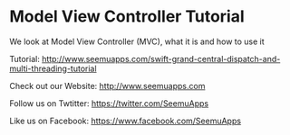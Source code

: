 Model View Controller Tutorial
==============================

We look at Model View Controller (MVC), what it is and how to use it

Tutorial:
http://www.seemuapps.com/swift-grand-central-dispatch-and-multi-threading-tutorial

Check out our Website: http://www.seemuapps.com

Follow us on Twtitter: https://twitter.com/SeemuApps

Like us on Facebook: https://www.facebook.com/SeemuApps

